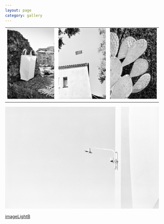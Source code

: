 ```yaml
---
layout: page
category: gallery
---
```


||||
|:------------------------:|:------------------------:|:------------------------:|
|![](/fig_mediterranean/Image-1.jpg) | ![](/fig_mediterranean/Image-2.jpg) | ![](/fig_mediterranean/Image-3.jpg)|
||||


![image](/fig_mediterranean/Image-4.jpg)

[imageLightB](/fig_mediterranean/Image-4.jpg)
